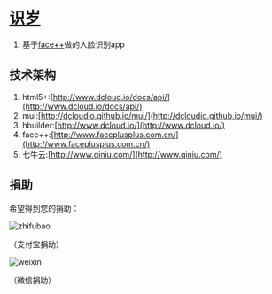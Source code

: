 [识岁](http://uikoo9.com/project/shisui)
==========================================
1. 基于[face++](http://www.faceplusplus.com.cn/)做的人脸识别app

技术架构
---
1. html5+:[http://www.dcloud.io/docs/api/](http://www.dcloud.io/docs/api/)
2. mui:[http://dcloudio.github.io/mui/](http://dcloudio.github.io/mui/)
3. hbuilder:[http://www.dcloud.io/](http://www.dcloud.io/)
4. face++:[http://www.faceplusplus.com.cn/](http://www.faceplusplus.com.cn/)
5. 七牛云:[http://www.qiniu.com/](http://www.qiniu.com/)

捐助
---
希望得到您的捐助：

![zhifubao](http://uikoo9.qiniudn.com/@/img/donate/zhifu2.png)

（支付宝捐助）

![weixin](http://uikoo9.qiniudn.com/@/img/donate/zhifu1.png)

（微信捐助）